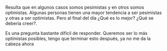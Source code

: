 Resulta que en algunos casos somos pesimistas y en otros somos optimistas. Algunas personas tienen una mayor tendencia a ser pesimistas y otras a ser optimistas. Pero al final del día ¿Qué es lo mejor? ¿Qué se debería creer?.

Es una pregunta bastante difícil de responder. Queremos ser lo más optimistas posibles, tengo que terminar esto después, ya no me da la cabeza ahora
